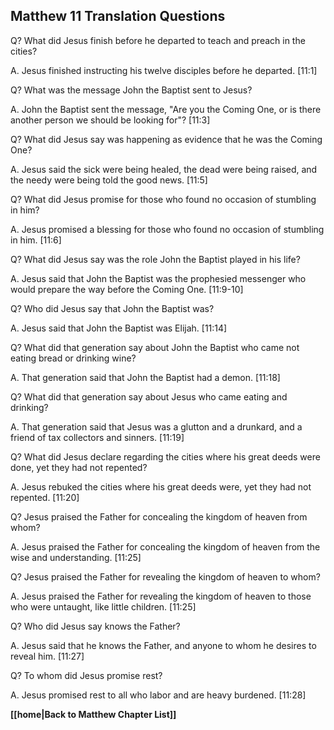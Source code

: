 ## Matthew 11 Translation Questions ##

Q? What did Jesus finish before he departed to teach and preach in the cities?

A. Jesus finished instructing his twelve disciples before he departed. [11:1]

Q? What was the message John the Baptist sent to Jesus?

A. John the Baptist sent the message, "Are you the Coming One, or is there another person we should be looking for"? [11:3]

Q? What did Jesus say was happening as evidence that he was the Coming One?

A. Jesus said the sick were being healed, the dead were being raised, and the needy were being told the good news. [11:5]

Q? What did Jesus promise for those who found no occasion of stumbling in him?

A. Jesus promised a blessing for those who found no occasion of stumbling in him. [11:6]

Q? What did Jesus say was the role John the Baptist played in his life?

A. Jesus said that John the Baptist was the prophesied messenger who would prepare the way before the Coming One. [11:9-10]

Q? Who did Jesus say that John the Baptist was?

A. Jesus said that John the Baptist was Elijah. [11:14]

Q? What did that generation say about John the Baptist who came not eating bread or drinking wine?

A. That generation said that John the Baptist had a demon. [11:18]

Q? What did that generation say about Jesus who came eating and drinking?

A. That generation said that Jesus was a glutton and a drunkard, and a friend of tax collectors and sinners. [11:19]

Q? What did Jesus declare regarding the cities where his great deeds were done, yet they had not repented?

A. Jesus rebuked the cities where his great deeds were, yet they had not repented. [11:20]

Q? Jesus praised the Father for concealing the kingdom of heaven from whom?

A. Jesus praised the Father for concealing the kingdom of heaven from the wise and understanding. [11:25]

Q? Jesus praised the Father for revealing the kingdom of heaven to whom?

A. Jesus praised the Father for revealing the kingdom of heaven to those who were untaught, like little children. [11:25]

Q? Who did Jesus say knows the Father?

A. Jesus said that he knows the Father, and anyone to whom he desires to reveal him. [11:27]

Q? To whom did Jesus promise rest?

A. Jesus promised rest to all who labor and are heavy burdened. [11:28]

__[[home|Back to Matthew Chapter List]]__

